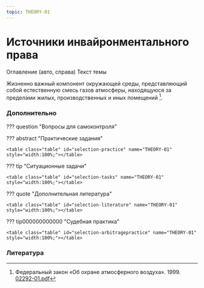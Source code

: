 ```yaml
---
topic: THEORY-01
---
```


# Источники инвайронментального права

Оглавление (авто, справа)
Текст темы

Жизненно важный компонент окружающей среды, представляющий собой естественную смесь газов атмосферы, находящуюся за пределами жилых, производственных и иных помещений [^02292].














### Дополнительно

??? question "Вопросы для самоконтроля"

     

??? abstract "Практические задания"

    <table class="table" id="selection-practice" name="THEORY-01" style="width:100%;"></table>

??? tip "Ситуационные задачи"

    <table class="table" id="selection-tasks" name="THEORY-01" style="width:100%;"></table>

??? quote "Дополнительная литература"

    <table class="table" id="selection-literature" name="THEORY-01" style="width:100%;"></table>
	
??? tip000000000000 "Судебная практика"

    <table class="table" id="selection-arbitragepractice" name="THEORY-01" style="width:100%;"></table>


### Литература

[^02292]: Федеральный закон «Об охране атмосферного воздуха». 1999. [02292-01.pdf](https://eucation.kurashev.com/environmental/Библиотека/index.html#row-02292)